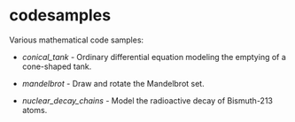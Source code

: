 # codesamples
Various mathematical code samples:

* *conical_tank* - Ordinary differential equation modeling the emptying of a cone-shaped tank.

* *mandelbrot* - Draw and rotate the Mandelbrot set.

* *nuclear_decay_chains* - Model the radioactive decay of Bismuth-213 atoms.
